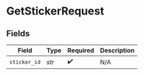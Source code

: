 # GetStickerRequest


## Fields

| Field              | Type               | Required           | Description        |
| ------------------ | ------------------ | ------------------ | ------------------ |
| `sticker_id`       | *str*              | :heavy_check_mark: | N/A                |